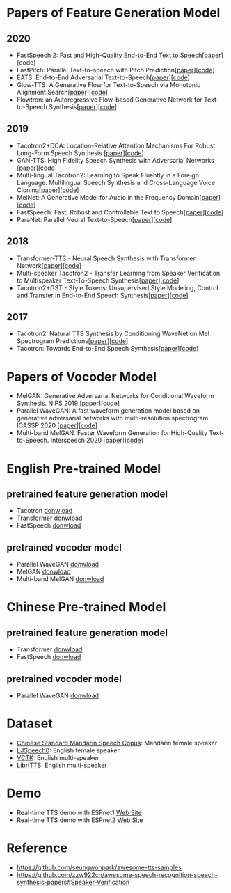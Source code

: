 # Papers of Feature Generation Model 
## 2020 
- FastSpeech 2: Fast and High-Quality End-to-End Text to Speech[[paper](https://arxiv.org/abs/2006.04558)][code]
- FastPitch: Parallel Text-to-speech with Pitch Prediction[[paper](https://arxiv.org/abs/2006.06873)][[code](https://fastpitch.github.io/)]
- EATS: End-to-End Adversarial Text-to-Speech[[paper](https://arxiv.org/abs/2006.03575)][[code](https://deepmind.com/research/publications/End-to-End-Adversarial-Text-to-Speech)]
- Glow-TTS: A Generative Flow for Text-to-Speech via Monotonic Alignment Search[[paper](https://arxiv.org/abs/2005.11129)][[code](https://jaywalnut310.github.io/glow-tts-demo)]
- Flowtron: an Autoregressive Flow-based Generative Network for Text-to-Speech Synthesis[[paper](https://arxiv.org/abs/2005.05957)][[code](https://nv-adlr.github.io/Flowtron)]


## 2019
- Tacotron2+DCA: Location-Relative Attention Mechanisms For Robust Long-Form Speech Synthesis [[paper]()][[code]()]
- GAN-TTS: High Fidelity Speech Synthesis with Adversarial Networks [[paper]()][[code]()]
- Multi-lingual Tacotron2: Learning to Speak Fluently in a Foreign Language: Multilingual Speech Synthesis and Cross-Language Voice Cloning[[paper]()][[code]()]
- MelNet: A Generative Model for Audio in the Frequency Domain[[paper]()][[code]()]
- FastSpeech: Fast, Robust and Controllable Text to Speech[[paper]()][[code]()]
- ParaNet: Parallel Neural Text-to-Speech[[paper]()][[code]()]

## 2018
- Transformer-TTS - Neural Speech Synthesis with Transformer Network[[paper]()][[code]()]
- Multi-speaker Tacotron2 - Transfer Learning from Speaker Verification to Multispeaker Text-To-Speech Synthesis[[paper]()][[code]()]
- Tacotron2+GST - Style Tokens: Unsupervised Style Modeling, Control and Transfer in End-to-End Speech Synthesis[[paper]()][[code]()]


## 2017
- Tacotron2: Natural TTS Synthesis by Conditioning WaveNet on Mel Spectrogram Predictions[[paper]()][[code]()]
- Tacotron: Towards End-to-End Speech Synthesis[[paper]()][[code]()]


# Papers of Vocoder Model
- MelGAN: Generative Adversarial Networks for Conditional Waveform Synthesis. NIPS 2019 [[paper](https://arxiv.org/abs/1910.06711)][[code]()]
- Parallel WaveGAN: A fast waveform generation model based on generative adversarial networks with multi-resolution spectrogram. ICASSP 2020 [[paper](https://arxiv.org/abs/1910.11480)][[code]()]
- Multi-band MelGAN: Faster Waveform Generation for High-Quality Text-to-Speech. Interspeech 2020 [[paper](https://arxiv.org/abs/2005.05106)][[code]()]





# English Pre-trained Model
## pretrained feature generation model 
- Tacotron [donwload](https://drive.google.com/open?id=1lFfeyewyOsxaNO-DEWy9iSz6qB9ZS1UR)  
- Transformer [donwload](https://drive.google.com/open?id=1z8KSOWVBjK-_Ws4RxVN4NTx-Buy03-7c)  
- FastSpeech [donwload](https://drive.google.com/open?id=1P9I4qag8wAcJiTCPawt6WCKBqUfJFtFp)  


## pretrained vocoder model
- Parallel WaveGAN [donwload](https://drive.google.com/open?id=1Grn7X9wD35UcDJ5F7chwdTqTa4U7DeVB)  
- MelGAN [donwload](https://drive.google.com/open?id=1_a8faVA5OGCzIcJNw4blQYjfG4oA9VEt) 
- Multi-band MelGAN [donwload](https://drive.google.com/open?id=1rGG5y15uy4WZ-lJy8NPVTkmB_6VhC20V) 


# Chinese Pre-trained Model 
## pretrained feature generation model 
- Transformer [donwload](https://drive.google.com/open?id=1bTSygvonv5TS6-iuYsOIUWpN2atGnyhZ)  
- FastSpeech [donwload](https://drive.google.com/open?id=1T8thxkAxjGFPXPWPTcKLvHnd6lG0-82R)  


## pretrained vocoder model
- Parallel WaveGAN [donwload](https://drive.google.com/open?id=10M6H88jEUGbRWBmU1Ff2VaTmOAeL8CEy)  


# Dataset
- [Chinese Standard Mandarin Speech Copus](https://www.data-baker.com/open_source.html): Mandarin female speaker
- [LJSpeech0](https://keithito.com/LJ-Speech-Dataset/):  English female speaker  
- [VCTK](https://datashare.ed.ac.uk/handle/10283/2950): English multi-speaker
- [LibriTTS](https://arxiv.org/abs/1904.02882): English multi-speaker

# Demo
- Real-time TTS demo with ESPnet1 [Web Site](https://colab.research.google.com/github/espnet/notebook/blob/master/tts_realtime_demo.ipynb)
- Real-time TTS demo with ESPnet2 [Web Site](https://colab.research.google.com/github/espnet/notebook/blob/master/espnet2_tts_realtime_demo.ipynb)

# Reference
- https://github.com/seungwonpark/awesome-tts-samples
- https://github.com/zzw922cn/awesome-speech-recognition-speech-synthesis-papers#Speaker-Verification



